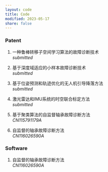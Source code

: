 ```yaml
---
layout: code
title: Code
modified: 2023-05-17 
share: false
---
```



<style>
.biblist { }

/* The item */
.biblist li { }

/* You can define custom styles for plstyle field here. */


/*************************************
   The box that contain BibTeX code
 *************************************/
div.noshow { display: none; }
div.bibtex {
  margin-right: 0%;
  margin-top: 1.2em;
  margin-bottom: 1.3em;
  border: 1px solid silver;
  padding: 0.3em 0.5em;
  background: #eeeeee;
}
div.bibtex pre { font-size: 75%; overflow: auto;  width: 100%; }
</style>

<script>
function toggleBibtex(articleid) {
  var bib = document.getElementById('bib_'+articleid);
  if (bib) {
    if(bib.className.indexOf('bibtex') != -1) {
    bib.className.indexOf('noshow') == -1?bib.className = 'bibtex noshow':bib.className = 'bibtex';
    }
  } else {
    return;
  }
}
</script>

### Patent
<ol class="biblist">

   
<li ><p>
一种鲁棒转移子空间学习算法的故障诊断技术<br>
<i>submitted</i>
</p>
</li>   

   
<li ><p>
基于深度域适应的小样本故障诊断技术<br>
<i>submitted</i>
</p>
</li>   

   
 <li ><p>  
基于位姿预测和轨迹优化的无人机引导降落方法<br>
<i>submitted</i>
</p>
</li> 


<li ><p>
激光雷达和IMU系统的时空联合标定方法<br>
<i>submitted</i>
</p>
</li>   

   
<li ><p>
基于聚类算法的自监督轴承故障诊断方法<br>
<i>CN115791179A</i>
</p>
</li>   

   
<li ><p>
自监督的轴承故障诊断方法<br>
<i>CN116026590A</i>
</p>
</li>   

</ol>



### Software
<ol class="biblist">

<li ><p>
自监督的轴承故障诊断方法<br>
<i>CN116026590A</i>
</p>
</li>   

</ol>
